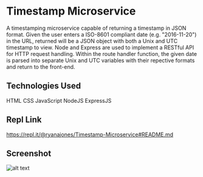 # Timestamp Microservice

A timestamping microservice capable of returning a timestamp in JSON format. Given the user enters a ISO-8601 compliant date (e.g. "2016-11-20") in the URL, returned will be a JSON object with both a Unix and UTC timestamp to view. Node and Express are used to implement a RESTful API for HTTP request handling. Within the route handler function, the given date is parsed into separate Unix and UTC variables with their repective formats and return to the front-end.  

## Technologies Used

HTML CSS JavaScript NodeJS ExpressJS

## Repl Link

https://repl.it/@ryanajones/Timestamp-Microservice#README.md

## Screenshot

![alt text](https://i.imgur.com/f4kpcWg.png)
